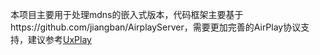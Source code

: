本项目主要用于处理mdns的嵌入式版本，代码框架主要基于https://github.com/jiangban/AirplayServer，需要更加完善的AirPlay协议支持，建议参考[UxPlay](https://github.com/FDH2/UxPlay)
